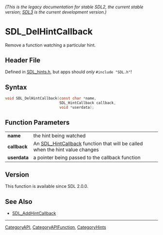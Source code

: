 ###### (This is the legacy documentation for stable SDL2, the current stable version; [SDL3](https://wiki.libsdl.org/SDL3/) is the current development version.)
# SDL_DelHintCallback

Remove a function watching a particular hint.

## Header File

Defined in [SDL_hints.h](https://github.com/libsdl-org/SDL/blob/SDL2/include/SDL_hints.h), but apps should _only_ `#include "SDL.h"`!

## Syntax

```c
void SDL_DelHintCallback(const char *name,
                         SDL_HintCallback callback,
                         void *userdata);

```

## Function Parameters

|                  |                                                                                                  |
| ---------------- | ------------------------------------------------------------------------------------------------ |
| **name**         | the hint being watched                                                                           |
| **callback**     | An [SDL_HintCallback](SDL_HintCallback) function that will be called when the hint value changes |
| **userdata**     | a pointer being passed to the callback function                                                  |

## Version

This function is available since SDL 2.0.0.

## See Also

* [SDL_AddHintCallback](SDL_AddHintCallback)

----
[CategoryAPI](CategoryAPI), [CategoryAPIFunction](CategoryAPIFunction), [CategoryHints](CategoryHints)


